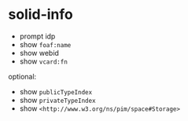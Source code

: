# solid-info

- prompt idp
- show `foaf:name`
- show webid
- show `vcard:fn`

optional:
- show `publicTypeIndex`
- show `privateTypeIndex`
- show `<http://www.w3.org/ns/pim/space#Storage>`

